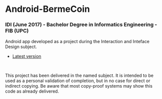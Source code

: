 # Android-BermeCoin
### IDI (June 2017) - Bachelor Degree in Informatics Engineering - FIB (UPC)

Android app developed as a project during the Interaction and Inteface Design subject.

* [Latest version](https://github.com/Bermellet/Android-BermeCoin/releases/latest)

<br />

This project has been delivered in the named subject. It is intended to be used as a personal validation of completion, but in no case for direct or indirect copying. Be aware that most copy-proof systems may show this code as already delivered.